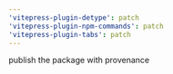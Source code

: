 ```yaml
---
'vitepress-plugin-detype': patch
'vitepress-plugin-npm-commands': patch
'vitepress-plugin-tabs': patch
---
```


publish the package with provenance

